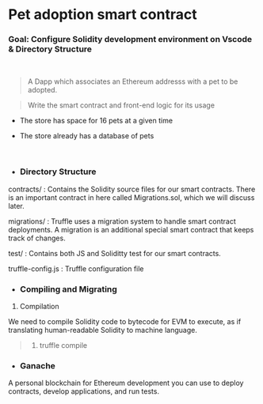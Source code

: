# Pet adoption smart contract

### Goal: Configure Solidity development environment on Vscode & Directory Structure

<br/>

> A Dapp which associates an Ethereum addresss with a pet to be adopted.

> Write the smart contract and front-end logic for its usage

- The store has space for 16 pets at a given time

- The store already has a database of pets

<br/>

- ### Directory Structure

contracts/ : Contains the Solidity source files for our smart contracts. There is an important contract in here called Migrations.sol, which we will discuss later.

migrations/ : Truffle uses a migration system to handle smart contract deployments. A migration is an additional special smart contract that keeps track of changes.

test/ : Contains both JS and Soliditty test for our smart contracts.

truffle-config.js : Truffle configuration file

- ### Compiling and Migrating

1. Compilation

We need to compile Solidity code to bytecode for EVM to execute, as if translating human-readable Solidity to machine language.

> 1. truffle compile

- ### Ganache

A personal blockchain for Ethereum development you can use to deploy contracts, develop applications, and run tests.
